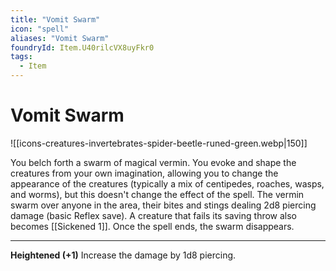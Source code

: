 ```yaml
---
title: "Vomit Swarm"
icon: "spell"
aliases: "Vomit Swarm"
foundryId: Item.U40rilcVX8uyFkr0
tags:
  - Item
---
```


# Vomit Swarm
![[icons-creatures-invertebrates-spider-beetle-runed-green.webp|150]]

You belch forth a swarm of magical vermin. You evoke and shape the creatures from your own imagination, allowing you to change the appearance of the creatures (typically a mix of centipedes, roaches, wasps, and worms), but this doesn't change the effect of the spell. The vermin swarm over anyone in the area, their bites and stings dealing 2d8 piercing damage (basic Reflex save). A creature that fails its saving throw also becomes [[Sickened 1]]. Once the spell ends, the swarm disappears.

* * *

**Heightened (+1)** Increase the damage by 1d8 piercing.
